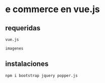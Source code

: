 # e commerce en vue.js 

## requeridas
```
vue.js
```
```
imagenes
```
## instalaciones
```
npm i bootstrap jquery popper.js
```


